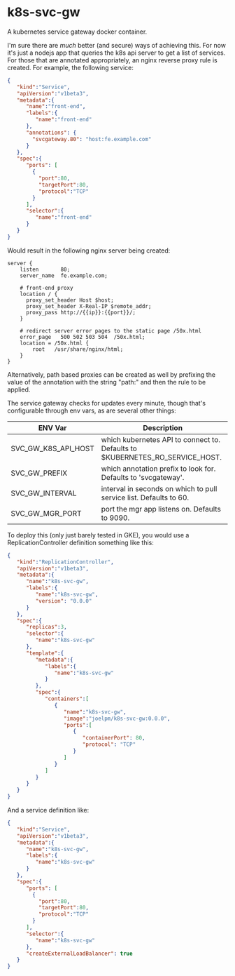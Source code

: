 # k8s-svc-gw
A kubernetes service gateway docker container.



I'm sure there are _much_ better (and secure) ways of achieving this. For now it's just a nodejs app that queries the k8s api server to get a list of services. For those that are annotated appropriately, an nginx reverse proxy rule is created. For example, the following service:

```json
{
   "kind":"Service",
   "apiVersion":"v1beta3",
   "metadata":{
      "name":"front-end",
      "labels":{
         "name":"front-end"
      },
      "annotations": {
        "svcgateway.80": "host:fe.example.com"
      }
   },
   "spec":{
      "ports": [
        {
          "port":80,
          "targetPort":80,
          "protocol":"TCP"
        }
      ],
      "selector":{
         "name":"front-end"
      }
   }
}
```

Would result in the following nginx server being created:

```
server {
    listen       80;
    server_name  fe.example.com;

    # front-end proxy
    location / {
      proxy_set_header Host $host;
      proxy_set_header X-Real-IP $remote_addr;
      proxy_pass http://{{ip}}:{{port}}/;
    }

    # redirect server error pages to the static page /50x.html
    error_page   500 502 503 504  /50x.html;
    location = /50x.html {
        root   /usr/share/nginx/html;
    }
}
```

Alternatively, path based proxies can be created as well by prefixing the value of the annotation with the string "path:" and then the rule to be applied.

The service gateway checks for updates every minute, though that's configurable through env vars, as are several other things:

| ENV Var             | Description
| ------------------- | -----------
| SVC_GW_K8S_API_HOST | which kubernetes API to connect to. Defaults to $KUBERNETES_RO_SERVICE_HOST.
| SVC_GW_PREFIX       | which annotation prefix to look for. Defaults to 'svcgateway'.
| SVC_GW_INTERVAL     | interval in seconds on which to pull service list. Defaults to 60.
| SVC_GW_MGR_PORT     | port the mgr app listens on. Defaults to 9090.

To deploy this (only just barely tested in GKE), you would use a ReplicationController definition something like this:

```json
{
   "kind":"ReplicationController",
   "apiVersion":"v1beta3",
   "metadata":{
      "name":"k8s-svc-gw",
      "labels":{
         "name":"k8s-svc-gw",
         "version": "0.0.0"
      }
   },
   "spec":{
      "replicas":3,
      "selector":{
         "name":"k8s-svc-gw"
      },
      "template":{
         "metadata":{
            "labels":{
               "name":"k8s-svc-gw"
            }
         },
         "spec":{
            "containers":[
               {
                  "name":"k8s-svc-gw",
                  "image":"joelpm/k8s-svc-gw:0.0.0",
                  "ports":[
                     {
                        "containerPort": 80,
                        "protocol": "TCP"
                     }
                  ]
               }
            ]
         }
      }
   }
}
```

And a service definition like:

```json
{
   "kind":"Service",
   "apiVersion":"v1beta3",
   "metadata":{
      "name":"k8s-svc-gw",
      "labels":{
         "name":"k8s-svc-gw"
      }
   },
   "spec":{
      "ports": [
        {
          "port":80,
          "targetPort":80,
          "protocol":"TCP"
        }
      ],
      "selector":{
         "name":"k8s-svc-gw"
      },
      "createExternalLoadBalancer": true
   }
}
```
